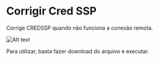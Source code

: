 # Corrigir Cred SSP
Corrige CREDSSP quando não funciona a conexão remota.

![Alt text](https://eduardomozartdeoliveira.files.wordpress.com/2018/05/fix_creedspp_update_windows_authentication_01.png?raw=true "Title")

Para utilizar, basta fazer download do arquivo e executar.
